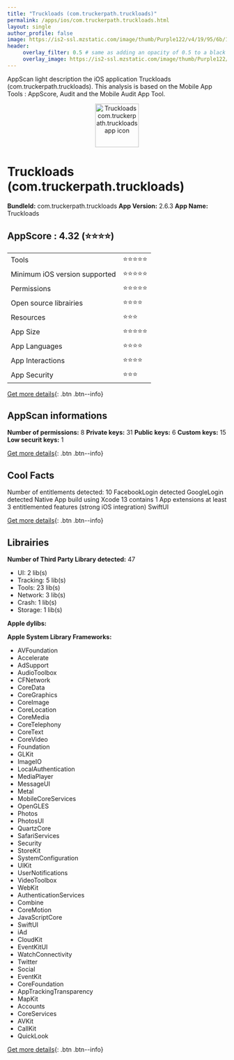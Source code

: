 ```yaml
---
title: "Truckloads (com.truckerpath.truckloads)"
permalink: /apps/ios/com.truckerpath.truckloads.html
layout: single
author_profile: false
image: https://is2-ssl.mzstatic.com/image/thumb/Purple122/v4/19/95/6b/19956b67-2518-429a-4f4e-b6ded18aa239/AppIcon-1x_U007emarketing-0-4-0-85-220.png/512x512bb.jpg
header: 
     overlay_filter: 0.5 # same as adding an opacity of 0.5 to a black background
     overlay_image: https://is2-ssl.mzstatic.com/image/thumb/Purple122/v4/19/95/6b/19956b67-2518-429a-4f4e-b6ded18aa239/AppIcon-1x_U007emarketing-0-4-0-85-220.png/512x512bb.jpg
---
```

AppScan light description the iOS application Truckloads (com.truckerpath.truckloads). This analysis is based on the Mobile App Tools : AppScore, Audit and the Mobile Audit App Tool.

  
  
<div style="text-align: center;"><img src="https://is2-ssl.mzstatic.com/image/thumb/Purple122/v4/19/95/6b/19956b67-2518-429a-4f4e-b6ded18aa239/AppIcon-1x_U007emarketing-0-4-0-85-220.png/512x512bb.jpg" width="100" height="100" alt="Truckloads com.truckerpath.truckloads app icon"></div>  
  
# Truckloads (com.truckerpath.truckloads)

**BundleId:** com.truckerpath.truckloads
**App Version:** 2.6.3
**App Name:** Truckloads


## AppScore : 4.32 (⭐️⭐️⭐️⭐️) 

<table>
<tr><td> Tools </td><td> ⭐️⭐️⭐️⭐️⭐️ </td></tr>
<tr><td> Minimum iOS version supported </td><td> ⭐️⭐️⭐️⭐️⭐️ </td></tr>
<tr><td> Permissions </td><td> ⭐️⭐️⭐️⭐️⭐️ </td></tr>
<tr><td> Open source librairies </td><td> ⭐️⭐️⭐️⭐️ </td></tr>
<tr><td> Resources </td><td> ⭐️⭐️⭐️ </td></tr>
<tr><td> App Size </td><td> ⭐️⭐️⭐️⭐️⭐️ </td></tr>
<tr><td> App Languages </td><td> ⭐️⭐️⭐️⭐️ </td></tr>
<tr><td> App Interactions </td><td> ⭐️⭐️⭐️⭐️ </td></tr>
<tr><td> App Security </td><td> ⭐️⭐️⭐️ </td></tr>
</table>

[Get more details](/pricing.html){: .btn .btn--info}  
  
## AppScan informations 

**Number of permissions:** 8
**Private keys:** 31
**Public keys:** 6
**Custom keys:** 15
**Low securit keys:** 1
  
[Get more details](/pricing.html){: .btn .btn--info}

## Cool Facts

Number of entitlements detected: 10
FacebookLogin detected
GoogleLogin detected
Native App
build using Xcode 13
contains 1 App extensions
at least 3 entitlemented features (strong iOS integration)
SwiftUI
  
[Get more details](/pricing.html){: .btn .btn--info}

## Librairies 
**Number of Third Party Library detected:** 47
- UI: 2 lib(s)
- Tracking: 5 lib(s)
- Tools: 23 lib(s)
- Network: 3 lib(s)
- Crash: 1 lib(s)
- Storage: 1 lib(s)

**Apple dylibs:**


**Apple System Library Frameworks:**
- AVFoundation
- Accelerate
- AdSupport
- AudioToolbox
- CFNetwork
- CoreData
- CoreGraphics
- CoreImage
- CoreLocation
- CoreMedia
- CoreTelephony
- CoreText
- CoreVideo
- Foundation
- GLKit
- ImageIO
- LocalAuthentication
- MediaPlayer
- MessageUI
- Metal
- MobileCoreServices
- OpenGLES
- Photos
- PhotosUI
- QuartzCore
- SafariServices
- Security
- StoreKit
- SystemConfiguration
- UIKit
- UserNotifications
- VideoToolbox
- WebKit
- AuthenticationServices
- Combine
- CoreMotion
- JavaScriptCore
- SwiftUI
- iAd
- CloudKit
- EventKitUI
- WatchConnectivity
- Twitter
- Social
- EventKit
- CoreFoundation
- AppTrackingTransparency
- MapKit
- Accounts
- CoreServices
- AVKit
- CallKit
- QuickLook


  
[Get more details](/pricing.html){: .btn .btn--info}

